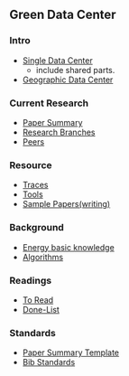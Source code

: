 Green Data Center
---



### Intro
- [Single Data Center](./data-center)
  - include shared parts.
- [Geographic Data Center](./geo-data-center)

### Current Research
- [Paper Summary](./file/paper-summary.md)
- [Research Branches](https://github.com/hxwang/GreenDC-Summary/blob/master/Research-Branches.md)
- [Peers](./peers.md)

### Resource
- [Traces](./traces)
- [Tools](./tools)
- [Sample Papers(writing)](./file/SamplePaper.md)

### Background
- [Energy basic knowledge](./energy)
- [Algorithms](./algorithms)

### Readings
- [To Read](./file/ToRead-List.md)
- [Done-List](./file/done-list.md)

### Standards
- [Paper Summary Template](./papers/template.md)
- [Bib Standards](./papers/bibFormat.md)
